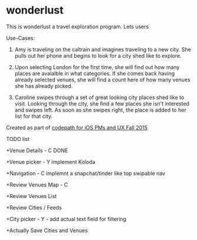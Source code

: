 # wonderlust

This is wonderlust a travel exploration program. Lets users 


Use-Cases:
1. Amy is traveling on the caltrain and imagines traveling to a new city. She pulls out her phone and begins to look for a city shed like to explore.

2. Upon selecting London for the first time, she will find out how many places are avaialble in what categories. If she comes back having already selected venues, she will find a count here of how many venues she has already picked.

3. Caroline swipes through a set of great looking city places shed like to visit. Looking through the city, she find a few places she isn't interested and swipes left. As soon as she swipes right, the place is added to her list for that city.

Created as part of [codepath for iOS PMs and UX Fall 2015](https://courses.codepath.com/courses/ios_for_designers/pages/bootcamp_structure)

TODO list

+Venue Details - C DONE

+Venue picker - Y implement Koloda 

+Navigation - C implemnt a snapchat/tinder like top swipable nav


+Review Venues Map - C

+Review Venues List

+Review Cities / Feeds

+City picker - Y - add actual text field for filtering

+Actually Save Cities and Venues

